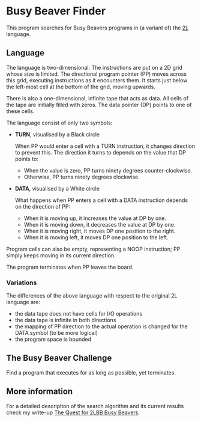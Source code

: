 # Busy Beaver Finder

This program searches for Busy Beavers programs in (a variant of) the [2L](https://esolangs.org/wiki/2L) language.

## Language

The language is two-dimensional.
The instructions are put on a 2D grid whose size is limited.
The directional program pointer (PP) moves across this grid, executing instructions as it encounters them.
It starts just below the left-most cell at the bottom of the grid, moving upwards.

There is also a one-dimensional, infinite tape that acts as data.
All cells of the tape are initially filled with zeros.
The data pointer (DP) points to one of these cells.

The language consist of only two symbols:

*   **TURN**, visualised by a Black circle

    When PP would enter a cell with a TURN instruction, it changes direction to prevent this.
    The direction it turns to depends on the value that DP points to:

    *   When the value is zero, PP turns ninety degrees counter-clockwise.
    *   Otherwise, PP turns ninety degrees clockwise.

*   **DATA**, visualised by a White circle

    What happens when PP enters a cell with a DATA instruction depends on the direction of PP:

    *   When it is moving up, it increases the value at DP by one.
    *   When it is moving down, it decreases the value at DP by one.
    *   When it is moving right, it moves DP one position to the right.
    *   When it is moving left, it moves DP one position to the left.

Program cells can also be empty, representing a NOOP instruction;
PP simply keeps moving in its current direction.

The program terminates when PP leaves the board.

### Variations

The differences of the above language with respect to the original 2L language are:
*    the data tape does not have cells for I/O operations
*    the data tape is infinite in both directions
*    the mapping of PP direction to the actual operation is changed for the DATA symbol (to be more logical)
*    the program space is bounded

## The Busy Beaver Challenge

Find a program that executes for as long as possible, yet terminates.

## More information

For a detailed description of the search algorithm and its current results check my write-up
[The Quest for 2LBB Busy Beavers](https://erwinbonsma.nl/BusyBeavers2L/index.html).
